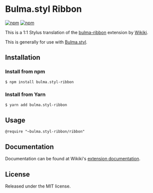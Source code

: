 # Bulma.styl Ribbon

[![npm](https://img.shields.io/npm/v/bulma.styl-ribbon.svg)](https://www.npmjs.com/package/bulma.styl-ribbon)
[![npm](https://img.shields.io/npm/dm/bulma.styl-ribbon.svg)](https://www.npmjs.com/package/bulma.styl-ribbon)

This is a 1:1 Stylus translation of the [bulma-ribbon](https://github.com/Wikiki/bulma-ribbon) extension by [Wikiki](https://github.com/Wikiki).

This is generally for use with [Bulma.styl](https://github.com/log1x/bulma.styl). 

## Installation 

### Install from npm

```sh
$ npm install bulma.styl-ribbon
```

### Install from Yarn 

```sh
$ yarn add bulma.styl-ribbon
```

## Usage 

```
@require "~bulma.styl-ribbon/ribbon"
```

## Documentation 

Documentation can be found at Wikiki's [extension documentation](https://wikiki.github.io/bulma-extensions/ribbon).

## License

Released under the MIT license.
